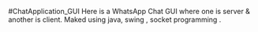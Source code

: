 #ChatApplication_GUI
Here is a WhatsApp Chat GUI where one is server & another is client.
Maked using java, swing , socket programming .

